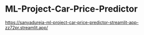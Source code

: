 # ML-Project-Car-Price-Predictor
https://sanyadureja-ml-project-car-price-predictor-streamlit-app-zz72pr.streamlit.app/
